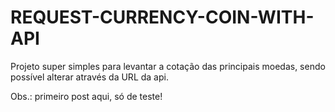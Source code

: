 # REQUEST-CURRENCY-COIN-WITH-API
Projeto super simples para levantar a cotação das principais moedas, sendo possível alterar através da URL da api.

Obs.: primeiro post aqui, só de teste!
